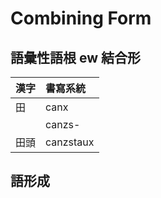 # Combining Form

## 語彙性語根 ew 結合形

| 漢字 | 書寫系統 |
| :--- | :--- |
| 田 | canx |
|| canzs- |
| 田頭 | canzstaux |

## 語形成
